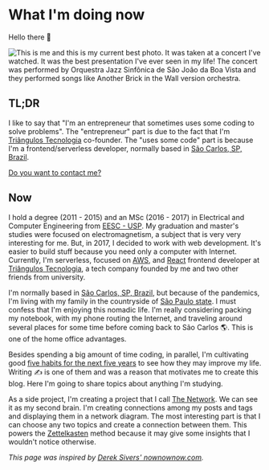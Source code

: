 # What I'm doing now

Hello there 👋

![This is me and this is my current best photo. It was taken at a concert I've watched. It was the best presentation I've ever seen in my life! The concert was performed by <a href="https://www.facebook.com/Orquestra-Jazz-Sinf%C3%B4nica-de-S%C3%A3o-Jo%C3%A3o-da-Boa-Vista-1414383348815275/">Orquestra Jazz Sinfônica de São João da Boa Vista</a> and they performed songs like <a href="https://www.youtube.com/watch?v=AjFf1uNhc48">Another Brick in the Wall version orchestra.</a>](/me.jpg)

## TL;DR

I like to say that "I'm an entrepreneur that sometimes uses some coding to solve problems". The "entrepreneur" part is due to the fact that I'm [Triângulos Tecnologia](https://triangulostecnologia.com) co-founder. The "uses some code" part is because I'm a frontend/serverless developer, normally based in [São Carlos, SP, Brazil](https://www.google.com.br/maps/place/S%C3%A3o+Carlos,+State+of+S%C3%A3o+Paulo/@-22.0184565,-47.9311626,13z/data=!3m1!4b1!4m5!3m4!1s0x94b87726bb9dd181:0xd9d7d71505999bc!8m2!3d-22.0087082!4d-47.8909263).

[Do you want to contact me?](/contact)

## Now

I hold a degree (2011 - 2015) and an MSc (2016 - 2017) in Electrical and Computer Engineering from [EESC - USP](https://eesc.usp.br/). My graduation and master's studies were focused on electromagnetism, a subject that is very very interesting for me. But, in 2017, I decided to work with web development. It's easier to build stuff because you need only a computer with Internet. Currently, I'm serverless, focused on [AWS](https://aws.amazon.com), and [React](https://reactjs.org) frontend developer at [Triângulos Tecnologia](https://triangulostecnologia.com), a tech company founded by me and two other friends from university.

I'm normally based in [São Carlos, SP, Brazil](https://www.google.com.br/maps/place/S%C3%A3o+Carlos,+State+of+S%C3%A3o+Paulo/@-22.0184565,-47.9311626,13z/data=!3m1!4b1!4m5!3m4!1s0x94b87726bb9dd181:0xd9d7d71505999bc!8m2!3d-22.0087082!4d-47.8909263), but because of the pandemics, I'm living with my family in the countryside of [São Paulo state](https://www.google.com/maps/place/State+of+S%C3%A3o+Paulo/@-22.5254297,-50.8848527,7z/data=!3m1!4b1!4m5!3m4!1s0x94ce597d462f58ad:0x1e5241e2e17b7c17!8m2!3d-23.5431786!4d-46.6291845). I must confess that I'm enjoying this nomadic life. I'm really considering packing my notebook, with my phone routing the Internet, and traveling around several places for some time before coming back to São Carlos 🌎. This is one of the home office advantages.

Besides spending a big amount of time coding, in parallel, I'm cultivating good [five habits for the next five years](/articles/five-habits-for-the-next-five-years) to see how they may improve my life. Writing ✍️ is one of them and was a reason that motivates me to create this blog. Here I'm going to share topics about anything I'm studying.

As a side project, I'm creating a project that I call [The Network](/network). We can see it as my second brain. I'm creating connections among my posts and tags and displaying them in a network diagram. The most interesting part is that I can choose any two topics and create a connection between them. This powers the [Zettelkasten](/zettelkasten) method because it may give some insights that I wouldn't notice otherwise.

_This page was inspired by [Derek Sivers' nownownow.com](https://nownownow.com/about)._
